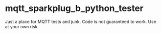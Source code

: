 # mqtt_sparkplug_b_python_tester

Just a place for MQTT tests and junk.  Code is not guaranteed to work.  Use at your own risk.

